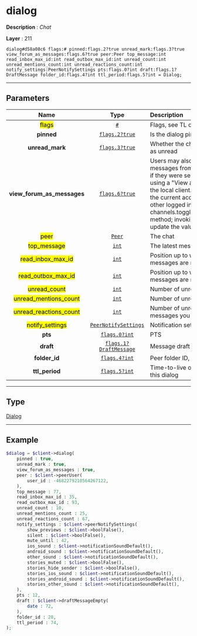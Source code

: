 # dialog

**Description** : *Chat*

**Layer** : 211

```tl
dialog#d58a08c6 flags:# pinned:flags.2?true unread_mark:flags.3?true view_forum_as_messages:flags.6?true peer:Peer top_message:int read_inbox_max_id:int read_outbox_max_id:int unread_count:int unread_mentions_count:int unread_reactions_count:int notify_settings:PeerNotifySettings pts:flags.0?int draft:flags.1?DraftMessage folder_id:flags.4?int ttl_period:flags.5?int = Dialog;
```

---

## Parameters

| Name | Type | Description |
| :---: | :---: | :--- |
| <mark>flags</mark> | [`#`](type/#) | Flags, see TL conditional fields |
| **pinned** | [`flags.2?true`](type/true) | Is the dialog pinned |
| **unread_mark** | [`flags.3?true`](type/true) | Whether the chat was manually marked as unread |
| **view_forum_as_messages** | [`flags.6?true`](type/true) | Users may also choose to display messages from all topics of a forum as if they were sent to a normal group, using a "View as messages" setting in the local client.  This setting only affects the current account, and is synced to other logged in sessions using the channels.toggleViewForumAsMessages method; invoking this method will update the value of this flag |
| <mark>peer</mark> | [`Peer`](type/Peer) | The chat |
| <mark>top_message</mark> | [`int`](type/int) | The latest message ID |
| <mark>read_inbox_max_id</mark> | [`int`](type/int) | Position up to which all incoming messages are read |
| <mark>read_outbox_max_id</mark> | [`int`](type/int) | Position up to which all outgoing messages are read |
| <mark>unread_count</mark> | [`int`](type/int) | Number of unread messages |
| <mark>unread_mentions_count</mark> | [`int`](type/int) | Number of unread mentions |
| <mark>unread_reactions_count</mark> | [`int`](type/int) | Number of unread reactions to messages you sent |
| <mark>notify_settings</mark> | [`PeerNotifySettings`](type/PeerNotifySettings) | Notification settings |
| **pts** | [`flags.0?int`](type/int) | PTS |
| **draft** | [`flags.1?DraftMessage`](type/DraftMessage) | Message draft |
| **folder_id** | [`flags.4?int`](type/int) | Peer folder ID, for more info click here |
| **ttl_period** | [`flags.5?int`](type/int) | Time-to-live of all messages sent in this dialog |

---

## Type

[Dialog](type/Dialog)

---

## Example

```php
$dialog = $client->dialog(
	pinned : true,
	unread_mark : true,
	view_forum_as_messages : true,
	peer : $client->peerUser(
		user_id : -4682279210564267122,
	),
	top_message : 77,
	read_inbox_max_id : 35,
	read_outbox_max_id : 93,
	unread_count : 10,
	unread_mentions_count : 25,
	unread_reactions_count : 67,
	notify_settings : $client->peerNotifySettings(
		show_previews : $client->boolFalse(),
		silent : $client->boolFalse(),
		mute_until : 42,
		ios_sound : $client->notificationSoundDefault(),
		android_sound : $client->notificationSoundDefault(),
		other_sound : $client->notificationSoundDefault(),
		stories_muted : $client->boolFalse(),
		stories_hide_sender : $client->boolFalse(),
		stories_ios_sound : $client->notificationSoundDefault(),
		stories_android_sound : $client->notificationSoundDefault(),
		stories_other_sound : $client->notificationSoundDefault(),
	),
	pts : 12,
	draft : $client->draftMessageEmpty(
		date : 72,
	),
	folder_id : 28,
	ttl_period : 74,
);
```